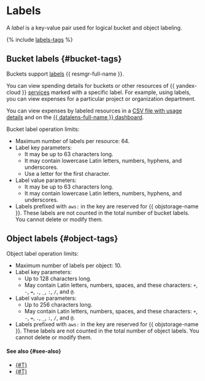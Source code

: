 # Labels

A _label_ is a key-value pair used for logical bucket and object labeling.

{% include [labels-tags](../../_includes/storage/labels-tags.md) %}

## Bucket labels {#bucket-tags}

Buckets support [labels](../../resource-manager/concepts/labels.md) {{ resmgr-full-name }}.


You can view spending details for buckets or other resources of {{ yandex-cloud }} [services](../../resource-manager/concepts/labels.md#services) marked with a specific label. For example, using labels, you can view expenses for a particular project or organization department.


You can view expenses by labeled resources in a [CSV file with usage details](../../billing/operations/get-folder-report.md#format) and on the [{{ datalens-full-name }} dashboard](../../billing/operations/dashboard.md).




Bucket label operation limits:

* Maximum number of labels per resource: 64.
* Label key parameters:
  * It may be up to 63 characters long.
  * It may contain lowercase Latin letters, numbers, hyphens, and underscores.
  * Use a letter for the first character.
* Label value parameters:
  * It may be up to 63 characters long.
  * It may contain lowercase Latin letters, numbers, hyphens, and underscores.
* Labels prefixed with `aws:` in the key are reserved for {{ objstorage-name }}. These labels are not counted in the total number of bucket labels. You cannot delete or modify them.

## Object labels {#object-tags}

Object label operation limits:

* Maximum number of labels per object: 10.
* Label key parameters:
  * Up to 128 characters long.
  * May contain Latin letters, numbers, spaces, and these characters: `+`, `-`, `=`, `.`, `_`, `:`, `/`, and `@`.
* Label value parameters:
  * Up to 256 characters long.
  * May contain Latin letters, numbers, spaces, and these characters: `+`, `-`, `=`, `.`, `_`, `:`, `/`, and `@`.
* Labels prefixed with `aws:` in the key are reserved for {{ objstorage-name }}. These labels are not counted in the total number of object labels. You cannot delete or modify them.

#### See also {#see-also}

* [{#T}](../operations/buckets/tagging.md)
* [{#T}](../operations/objects/tagging.md)

